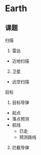 # Earth

## 课题

扫描

1. 雷达
  - 近地扫描
2. 卫星
  - 远空扫描

目标

1. 目标导弹
  - 起点
  - 落点预测
  - 航线
    - 已走
    - 预测路线
2. 拦截导弹
